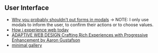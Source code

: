 ## User Interface
* [Why you probably shouldn't put forms in modals](https://user-interface.io/why-you-probably-shouldnt-put-forms-in-modals/) -> NOTE: I only use modals to inform the user, to confirm their actions or to choose values.
* [How i experience web today](https://how-i-experience-web-today.com)
* [ADAPTIVE WEB DESIGN Crafting Rich Experiences with Progressive Enhancement by Aaron Gustafson](https://adaptivewebdesign.info/1st-edition/read/)
* [minimal gallery](https://minimal.gallery/)
